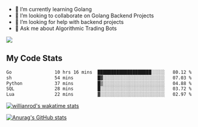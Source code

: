
- 🌱 I’m currently learning Golang
- 👯 I’m looking to collaborate on Golang Backend Projects
- 🤔 I’m looking for help with backend projects
- 💬 Ask me about Algorithmic Trading Bots

![](https://github-profile-trophy.vercel.app/?username=kevinbarrero)

## My Code Stats

<!--START_SECTION:waka-->

```txt
Go                10 hrs 16 mins  ████████████████████░░░░░   80.12 %
sh                54 mins         █▓░░░░░░░░░░░░░░░░░░░░░░░   07.03 %
Python            37 mins         █▒░░░░░░░░░░░░░░░░░░░░░░░   04.88 %
SQL               28 mins         █░░░░░░░░░░░░░░░░░░░░░░░░   03.72 %
Lua               22 mins         ▓░░░░░░░░░░░░░░░░░░░░░░░░   02.97 %
```

<!--END_SECTION:waka-->

[![willianrod's wakatime stats](https://github-readme-stats.vercel.app/api/wakatime?username=holdandup&layout=compact&theme=react&custom_title=Wakatime%20All%20Time%20Stats&langs_count=8)](https://github.com/anuraghazra/github-readme-stats)

[![Anurag's GitHub stats](https://github-readme-stats.vercel.app/api?username=Kevinbarrero)](https://github.com/anuraghazra/github-readme-stats)




